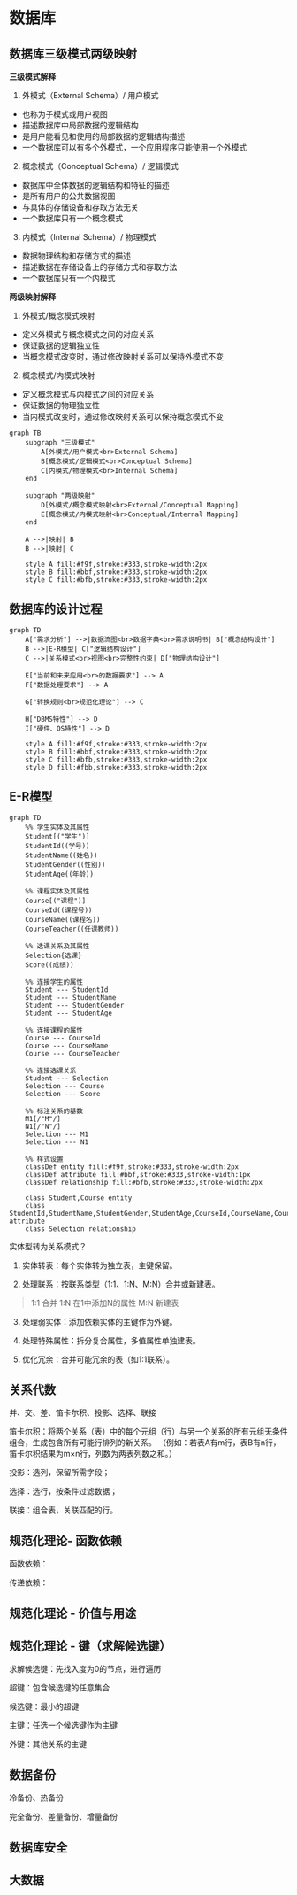 # 数据库

## 数据库三级模式两级映射

**三级模式解释**

1. 外模式（External Schema）/ 用户模式
- 也称为子模式或用户视图
- 描述数据库中局部数据的逻辑结构
- 是用户能看见和使用的局部数据的逻辑结构描述
- 一个数据库可以有多个外模式，一个应用程序只能使用一个外模式

2. 概念模式（Conceptual Schema）/ 逻辑模式

- 数据库中全体数据的逻辑结构和特征的描述
- 是所有用户的公共数据视图
- 与具体的存储设备和存取方法无关
- 一个数据库只有一个概念模式

3. 内模式（Internal Schema）/ 物理模式

- 数据物理结构和存储方式的描述
- 描述数据在存储设备上的存储方式和存取方法
- 一个数据库只有一个内模式

 **两级映射解释**

1. 外模式/概念模式映射

- 定义外模式与概念模式之间的对应关系
- 保证数据的逻辑独立性
- 当概念模式改变时，通过修改映射关系可以保持外模式不变

2. 概念模式/内模式映射

- 定义概念模式与内模式之间的对应关系
- 保证数据的物理独立性
- 当内模式改变时，通过修改映射关系可以保持概念模式不变


```mermaid
graph TB
    subgraph "三级模式"
        A[外模式/用户模式<br>External Schema] 
        B[概念模式/逻辑模式<br>Conceptual Schema]
        C[内模式/物理模式<br>Internal Schema]
    end
    
    subgraph "两级映射"
        D[外模式/概念模式映射<br>External/Conceptual Mapping]
        E[概念模式/内模式映射<br>Conceptual/Internal Mapping]
    end
    
    A -->|映射| B
    B -->|映射| C
    
    style A fill:#f9f,stroke:#333,stroke-width:2px
    style B fill:#bbf,stroke:#333,stroke-width:2px
    style C fill:#bfb,stroke:#333,stroke-width:2px
```

## 数据库的设计过程

```mermaid
graph TD
    A["需求分析"] -->|数据流图<br>数据字典<br>需求说明书| B["概念结构设计"]
    B -->|E-R模型| C["逻辑结构设计"]
    C -->|关系模式<br>视图<br>完整性约束| D["物理结构设计"]
    
    E["当前和未来应用<br>的数据要求"] --> A
    F["数据处理要求"] --> A
    
    G["转换规则<br>规范化理论"] --> C
    
    H["DBMS特性"] --> D
    I["硬件、OS特性"] --> D
    
    style A fill:#f9f,stroke:#333,stroke-width:2px
    style B fill:#bbf,stroke:#333,stroke-width:2px
    style C fill:#bfb,stroke:#333,stroke-width:2px
    style D fill:#fbb,stroke:#333,stroke-width:2px
```

## E-R模型

```mermaid
graph TD
    %% 学生实体及其属性
    Student[("学生")]
    StudentId((学号))
    StudentName((姓名))
    StudentGender((性别))
    StudentAge((年龄))
    
    %% 课程实体及其属性
    Course[("课程")]
    CourseId((课程号))
    CourseName((课程名))
    CourseTeacher((任课教师))
    
    %% 选课关系及其属性
    Selection{选课}
    Score((成绩))
    
    %% 连接学生的属性
    Student --- StudentId
    Student --- StudentName
    Student --- StudentGender
    Student --- StudentAge
    
    %% 连接课程的属性
    Course --- CourseId
    Course --- CourseName
    Course --- CourseTeacher
    
    %% 连接选课关系
    Student --- Selection
    Selection --- Course
    Selection --- Score
    
    %% 标注关系的基数
    M1[/"M"/]
    N1[/"N"/]
    Selection --- M1
    Selection --- N1
    
    %% 样式设置
    classDef entity fill:#f9f,stroke:#333,stroke-width:2px
    classDef attribute fill:#bbf,stroke:#333,stroke-width:1px
    classDef relationship fill:#bfb,stroke:#333,stroke-width:2px
    
    class Student,Course entity
    class StudentId,StudentName,StudentGender,StudentAge,CourseId,CourseName,CourseTeacher,Score attribute
    class Selection relationship
```

实体型转为关系模式？

1. 实体转表：每个实体转为独立表，主键保留。

2. 处理联系：按联系类型（1:1、1:N、M:N）合并或新建表。
> 1:1 合并
> 1:N 在1中添加N的属性
> M:N 新建表

3. 处理弱实体：添加依赖实体的主键作为外键。

4. 处理特殊属性：拆分复合属性，多值属性单独建表。

5. 优化冗余：合并可能冗余的表（如1:1联系）。


## 关系代数

并、交、差、笛卡尔积、投影、选择、联接

笛卡尔积：将两个关系（表）中的每个元组（行）与另一个关系的所有元组无条件组合，生成包含所有可能行排列的新关系。
（例如：若表A有m行，表B有n行，笛卡尔积结果为m×n行，列数为两表列数之和。）

投影：选列，保留所需字段；

选择：选行，按条件过滤数据；

联接：组合表，关联匹配的行。

## 规范化理论- 函数依赖

函数依赖：

传递依赖：


## 规范化理论 - 价值与用途

## 规范化理论 - 键（求解候选键）

求解候选键：先找入度为0的节点，进行遍历

超键：包含候选键的任意集合

候选键：最小的超键

主键：任选一个候选键作为主键

外键：其他关系的主键



## 数据备份

冷备份、热备份

完全备份、差量备份、增量备份

## 数据库安全

## 大数据

